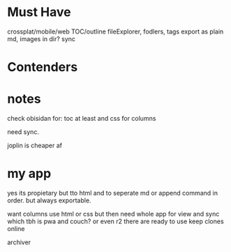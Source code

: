 # Must Have
crossplat/mobile/web 
TOC/outline
fileExplorer, fodlers, tags
export as plain md, images in dir?
sync

# Contenders

# notes 
check obisidan for:
toc at least
and css for columns 

need sync.

joplin is cheaper af


# my app 
yes its propietary
but tto html and to seperate md
or append command in order.
but always exportable.

want columns
use html or css
but then need whole app for view and sync 
which tbh is pwa and couch? or even r2
there are ready to use keep clones online

archiver
